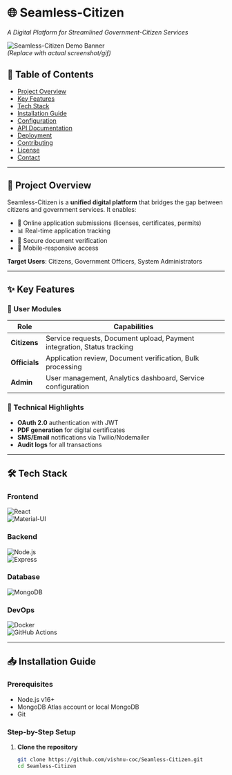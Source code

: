 # 🌐 Seamless-Citizen  
*A Digital Platform for Streamlined Government-Citizen Services*  

![Seamless-Citizen Demo Banner](https://via.placeholder.com/1200x400?text=Seamless-Citizen+Demo)  
*(Replace with actual screenshot/gif)*  

## 📌 Table of Contents  
- [Project Overview](#-project-overview)  
- [Key Features](#-key-features)  
- [Tech Stack](#-tech-stack)  
- [Installation Guide](#-installation-guide)  
- [Configuration](#-configuration)  
- [API Documentation](#-api-documentation)  
- [Deployment](#-deployment)  
- [Contributing](#-contributing)  
- [License](#-license)  
- [Contact](#-contact)  

---

## 🚀 Project Overview  
Seamless-Citizen is a **unified digital platform** that bridges the gap between citizens and government services. It enables:  
- 📝 Online application submissions (licenses, certificates, permits)  
- 📊 Real-time application tracking  
- 🔐 Secure document verification  
- 📱 Mobile-responsive access  

**Target Users**: Citizens, Government Officers, System Administrators  

---

## ✨ Key Features  

### 👥 User Modules  
| Role | Capabilities |  
|------|-------------|  
| **Citizens** | Service requests, Document upload, Payment integration, Status tracking |  
| **Officials** | Application review, Document verification, Bulk processing |  
| **Admin** | User management, Analytics dashboard, Service configuration |  

### 🔧 Technical Highlights  
- **OAuth 2.0** authentication with JWT  
- **PDF generation** for digital certificates  
- **SMS/Email** notifications via Twilio/Nodemailer  
- **Audit logs** for all transactions  

---

## 🛠️ Tech Stack  

### Frontend  
![React](https://img.shields.io/badge/React-20232A?style=for-the-badge&logo=react&logoColor=61DAFB)  
![Material-UI](https://img.shields.io/badge/Material--UI-0081CB?style=for-the-badge&logo=material-ui&logoColor=white)  

### Backend  
![Node.js](https://img.shields.io/badge/Node.js-43853D?style=for-the-badge&logo=node.js&logoColor=white)  
![Express](https://img.shields.io/badge/Express.js-404D59?style=for-the-badge)  

### Database  
![MongoDB](https://img.shields.io/badge/MongoDB-4EA94B?style=for-the-badge&logo=mongodb&logoColor=white)  

### DevOps  
![Docker](https://img.shields.io/badge/Docker-2CA5E0?style=for-the-badge&logo=docker&logoColor=white)  
![GitHub Actions](https://img.shields.io/badge/GitHub_Actions-2088FF?style=for-the-badge&logo=github-actions&logoColor=white)  

---

## 📥 Installation Guide  

### Prerequisites  
- Node.js v16+  
- MongoDB Atlas account or local MongoDB  
- Git  

### Step-by-Step Setup  

1. **Clone the repository**  
   ```bash
   git clone https://github.com/vishnu-coc/Seamless-Citizen.git
   cd Seamless-Citizen

